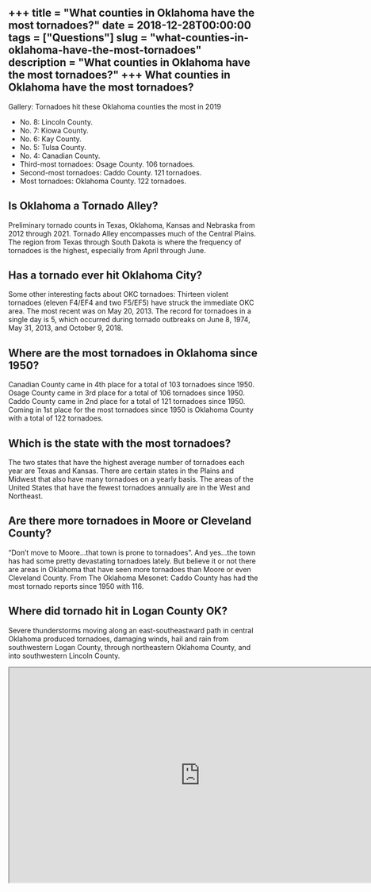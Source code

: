 +++
title = "What counties in Oklahoma have the most tornadoes?"
date = 2018-12-28T00:00:00
tags = ["Questions"]
slug = "what-counties-in-oklahoma-have-the-most-tornadoes"
description = "What counties in Oklahoma have the most tornadoes?"
+++
What counties in Oklahoma have the most tornadoes?
--------------------------------------------------

Gallery: Tornadoes hit these Oklahoma counties the most in 2019

- No. 8: Lincoln County.
- No. 7: Kiowa County.
- No. 6: Kay County.
- No. 5: Tulsa County.
- No. 4: Canadian County.
- Third-most tornadoes: Osage County. 106 tornadoes.
- Second-most tornadoes: Caddo County. 121 tornadoes.
- Most tornadoes: Oklahoma County. 122 tornadoes.

Is Oklahoma a Tornado Alley?
----------------------------

Preliminary tornado counts in Texas, Oklahoma, Kansas and Nebraska from 2012 through 2021. Tornado Alley encompasses much of the Central Plains. The region from Texas through South Dakota is where the frequency of tornadoes is the highest, especially from April through June.

Has a tornado ever hit Oklahoma City?
-------------------------------------

Some other interesting facts about OKC tornadoes: Thirteen violent tornadoes (eleven F4/EF4 and two F5/EF5) have struck the immediate OKC area. The most recent was on May 20, 2013. The record for tornadoes in a single day is 5, which occurred during tornado outbreaks on June 8, 1974, May 31, 2013, and October 9, 2018.

Where are the most tornadoes in Oklahoma since 1950?
----------------------------------------------------

Canadian County came in 4th place for a total of 103 tornadoes since 1950. Osage County came in 3rd place for a total of 106 tornadoes since 1950. Caddo County came in 2nd place for a total of 121 tornadoes since 1950. Coming in 1st place for the most tornadoes since 1950 is Oklahoma County with a total of 122 tornadoes.

Which is the state with the most tornadoes?
-------------------------------------------

The two states that have the highest average number of tornadoes each year are Texas and Kansas. There are certain states in the Plains and Midwest that also have many tornadoes on a yearly basis. The areas of the United States that have the fewest tornadoes annually are in the West and Northeast.

Are there more tornadoes in Moore or Cleveland County?
------------------------------------------------------

“Don’t move to Moore…that town is prone to tornadoes”. And yes…the town has had some pretty devastating tornadoes lately. But believe it or not there are areas in Oklahoma that have seen more tornadoes than Moore or even Cleveland County. From The Oklahoma Mesonet: Caddo County has had the most tornado reports since 1950 with 116.

Where did tornado hit in Logan County OK?
-----------------------------------------

Severe thunderstorms moving along an east-southeastward path in central Oklahoma produced tornadoes, damaging winds, hail and rain from southwestern Logan County, through northeastern Oklahoma County, and into southwestern Lincoln County.

<iframe allow="accelerometer; autoplay; clipboard-write; encrypted-media; gyroscope; picture-in-picture" allowfullscreen="" class="__youtube_prefs__  epyt-is-override  no-lazyload" data-no-lazy="1" data-origheight="433" data-origwidth="770" data-skipgform_ajax_framebjll="" height="433" id="_ytid_63429" loading="lazy" src="https://www.youtube.com/embed/lsEA9tGMFQQ?enablejsapi=1&autoplay=0&cc_load_policy=0&cc_lang_pref=&iv_load_policy=1&loop=0&modestbranding=0&rel=1&fs=1&playsinline=0&autohide=2&theme=dark&color=red&controls=1&" title="YouTube player" width="770"></iframe>